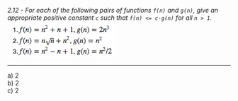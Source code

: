 *2.12 - For each of the following pairs of functions `f(n)` and `g(n)`, give an appropriate positive constant `c` such that `f(n) <= c⋅g(n)` for all `n > 1`.*  
![equation](https://github.com/jonathantorres/bookshelf/blob/master/adm/ch2/img/2-12.png)
***
a) 2  
b) 2  
c) 2
